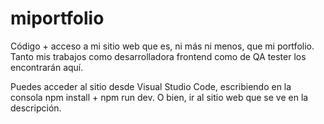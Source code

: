 # miportfolio
Código + acceso a mi sitio web que es, ni más ni menos, que mi portfolio. Tanto mis trabajos como desarrolladora frontend como de QA tester los encontrarán aquí.

Puedes acceder al sitio desde Visual Studio Code, escribiendo en la consola npm install + npm run dev. O bien, ir al sitio web que se ve en la descripción. 
